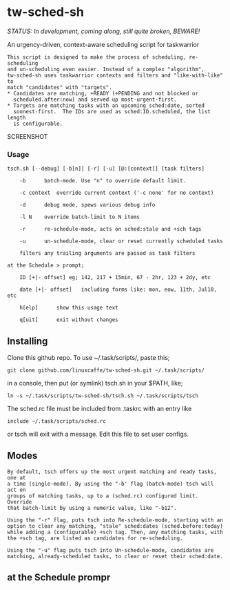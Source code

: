 # tw-sched-sh

_STATUS: In development, coming along, still quite broken, BEWARE!_ 

An urgency-driven, context-aware scheduling script for taskwarrior

    This script is designed to make the process of scheduling, re-scheduling
    and un-scheduling even easier. Instead of a complex "algorithm",
    tw-sched-sh uses taskwarrior contexts and filters and "like-with-like" to
    match "candidates" with "targets". 
    * Candidates are matching, +READY (+PENDING and not blocked or
      scheduled.after:now) and served up most-urgent-first. 
    * Targets are matching tasks with an upcoming sched:date, sorted
      soonest-first.  The IDs are used as sched:ID.scheduled, the list length
      is configurable. 

SCREENSHOT

### Usage 

```
tsch.sh [--debug] [-b[n]] [-r] [-u] [@:[context]] [task filters]

    -b 		batch-mode. Use "n" to override default limit.

    -c context	override current context ('-c none' for no context)	
    
    -d		debug mode, spews various debug info

    -l N	override batch-limit to N items

    -r		re-schedule-mode, acts on sched:stale and +sch tags

    -u		un-schedule-mode, clear or reset currently scheduled tasks

    filters	any trailing arguments are passed as task filters

at the Schedule > prompt;

    ID [+|- offset]	eg; 142, 217 + 15min, 67 - 2hr, 123 + 2dy, etc

    date [+|- offset]	including forms like: mon, eow, 11th, Jul10, etc

    h[elp]		show this usage text

    q[uit]		exit without changes

```
## Installing
Clone this github repo. To use ~/.task/scripts/, paste this;

    git clone github.com/linuxcaffe/tw-sched-sh.git ~/.task/scripts/

in a console, then put (or symlink) tsch.sh in your $PATH, like;

    ln -s ~/.task/scripts/tw-sched-sh/tsch.sh ~/.task/scripts/tsch

The sched.rc file must be included from .taskrc with an entry like

    include ~/.task/scripts/sched.rc

or tsch will exit with a message. Edit this file to set user configs.

## Modes
    By default, tsch offers up the most urgent matching and ready tasks, one at
    a time (single-mode). By using the "-b' flag (batch-mode) tsch will act on
    groups of matching tasks, up to a (sched.rc) configured limit. Override
    that batch-limit by using a numeric value, like "-b12".

    Using the "-r" flag, puts tsch into Re-schedule-mode, starting with an
    option to clear any matching, "stale" sched:dates (sched.before:today)
    while adding a (configurable) +sch tag. Then, any matching tasks, with
    the +sch tag, are listed as candidates for re-scheduling.

    Using the "-u" flag puts tsch into Un-schedule-mode, candidates are
    matching, already-scheduled tasks, to clear or reset their sched:date.
 
## at the Schedule prompr

